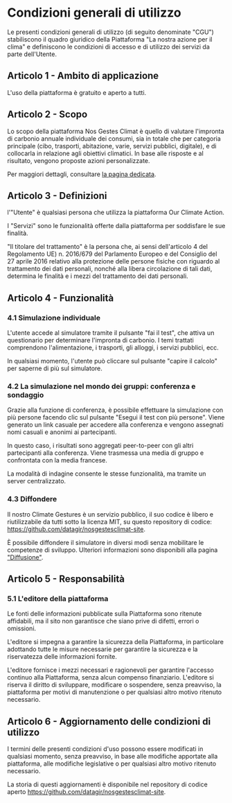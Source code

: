 # Condizioni generali di utilizzo

Le presenti condizioni generali di utilizzo (di seguito denominate
"CGU") stabiliscono il quadro giuridico della Piattaforma "La nostra
azione per il clima" e definiscono le condizioni di accesso e di
utilizzo dei servizi da parte dell'Utente.

## Articolo 1 - Ambito di applicazione

L'uso della piattaforma è gratuito e aperto a tutti.

## Articolo 2 - Scopo

Lo scopo della piattaforma Nos Gestes Climat è quello di valutare
l'impronta di carbonio annuale individuale dei consumi, sia in totale
che per categoria principale (cibo, trasporti, abitazione, varie,
servizi pubblici, digitale), e di collocarla in relazione agli obiettivi
climatici. In base alle risposte e al risultato, vengono proposte azioni
personalizzate.

Per maggiori dettagli, consultare [la pagina dedicata](/à-propos).

## Articolo 3 - Definizioni

l'"Utente" è qualsiasi persona che utilizza la piattaforma Our Climate
Action.

I "Servizi" sono le funzionalità offerte dalla piattaforma per
soddisfare le sue finalità.

"Il titolare del trattamento" è la persona che, ai sensi dell'articolo 4
del Regolamento UE) n. 2016/679 del Parlamento Europeo e del Consiglio
del 27 aprile 2016 relativo alla protezione delle persone fisiche con
riguardo al trattamento dei dati personali, nonché alla libera
circolazione di tali dati, determina le finalità e i mezzi del
trattamento dei dati personali.

## Articolo 4 - Funzionalità

### 4.1 Simulazione individuale

L'utente accede al simulatore tramite il pulsante "fai il test", che
attiva un questionario per determinare l'impronta di carbonio. I temi
trattati comprendono l'alimentazione, i trasporti, gli alloggi, i
servizi pubblici, ecc.

In qualsiasi momento, l'utente può cliccare sul pulsante "capire il
calcolo" per saperne di più sul simulatore.

### 4.2 La simulazione nel mondo dei gruppi: conferenza e sondaggio

Grazie alla funzione di conferenza, è possibile effettuare la
simulazione con più persone facendo clic sul pulsante "Esegui il test
con più persone". Viene generato un link casuale per accedere alla
conferenza e vengono assegnati nomi casuali e anonimi ai partecipanti.

In questo caso, i risultati sono aggregati peer-to-peer con gli altri
partecipanti alla conferenza. Viene trasmessa una media di gruppo e
confrontata con la media francese.

La modalità di indagine consente le stesse funzionalità, ma tramite un
server centralizzato.

### 4.3 Diffondere

Il nostro Climate Gestures è un servizio pubblico, il suo codice è
libero e riutilizzabile da tutti sotto la licenza MIT, su questo
repository di codice: https://github.com/datagir/nosgestesclimat-site.

È possibile diffondere il simulatore in diversi modi senza mobilitare le
competenze di sviluppo. Ulteriori informazioni sono disponibili alla
pagina ["Diffusione"](https://nosgestesclimat.fr/partenaires).

## Articolo 5 - Responsabilità

### 5.1 L'editore della piattaforma

Le fonti delle informazioni pubblicate sulla Piattaforma sono ritenute
affidabili, ma il sito non garantisce che siano prive di difetti, errori
o omissioni.

L'editore si impegna a garantire la sicurezza della Piattaforma, in
particolare adottando tutte le misure necessarie per garantire la
sicurezza e la riservatezza delle informazioni fornite.

L'editore fornisce i mezzi necessari e ragionevoli per garantire
l'accesso continuo alla Piattaforma, senza alcun compenso finanziario.
L'editore si riserva il diritto di sviluppare, modificare o sospendere,
senza preavviso, la piattaforma per motivi di manutenzione o per
qualsiasi altro motivo ritenuto necessario.

## Articolo 6 - Aggiornamento delle condizioni di utilizzo

I termini delle presenti condizioni d'uso possono essere modificati in
qualsiasi momento, senza preavviso, in base alle modifiche apportate
alla piattaforma, alle modifiche legislative o per qualsiasi altro
motivo ritenuto necessario.

La storia di questi aggiornamenti è disponibile nel repository di codice
aperto https://github.com/datagir/nosgestesclimat-site.
